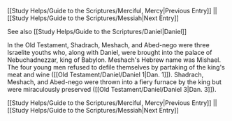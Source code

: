 [[Study Helps/Guide to the Scriptures/Merciful, Mercy|Previous Entry]]  ||  [[Study Helps/Guide to the Scriptures/Messiah|Next Entry]]

 See also [[Study Helps/Guide to the Scriptures/Daniel|Daniel]]

 In the Old Testament, Shadrach, Meshach, and Abed-nego were three Israelite youths who, along with Daniel, were brought into the palace of Nebuchadnezzar, king of Babylon. Meshach's Hebrew name was Mishael. The four young men refused to defile themselves by partaking of the king's meat and wine ([[Old Testament/Daniel/Daniel 1|Dan. 1]]). Shadrach, Meshach, and Abed-nego were thrown into a fiery furnace by the king but were miraculously preserved ([[Old Testament/Daniel/Daniel 3|Dan. 3]]).

[[Study Helps/Guide to the Scriptures/Merciful, Mercy|Previous Entry]]  ||  [[Study Helps/Guide to the Scriptures/Messiah|Next Entry]]